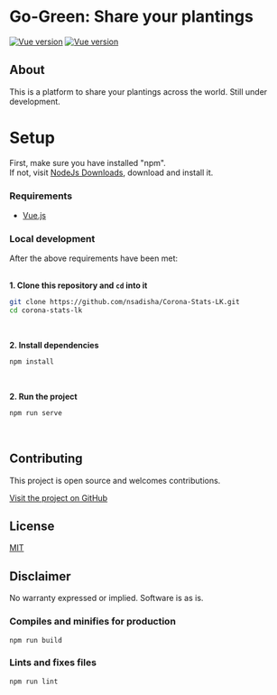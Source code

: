 # Go-Green: Share your plantings

[![Vue version](https://img.shields.io/badge/Vue-v2-brightgreen)]()
[![Vue version](https://img.shields.io/badge/Licence-MIT-orange)]()


## About
This is a platform to share your plantings across the world.
Still under development.


# Setup
First, make sure you have installed "npm".<br>
If not, visit [NodeJs Downloads](https://nodejs.org/en/download/), download and install it.


### Requirements

- [Vue.js](https://vuejs.org/v2/guide/installation.html)


### Local development

After the above requirements have been met: 
<br><br>

<b>1. Clone this repository and `cd` into it</b>

```bash
git clone https://github.com/nsadisha/Corona-Stats-LK.git
cd corona-stats-lk
```
<br>

<b>2. Install dependencies</b>

```bash
npm install
```
<br>


<b>2. Run the project</b>
```bash
npm run serve
```
<br>


## Contributing

This project is open source and welcomes contributions. 

[Visit the project on GitHub](https://github.com/nsadisha/Corona-Stats-LK.git)

## License

[MIT](http://www.opensource.org/licenses/mit-license.html)

## Disclaimer

No warranty expressed or implied. Software is as is.

### Compiles and minifies for production

```
npm run build
```

### Lints and fixes files
```
npm run lint
```

